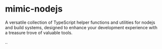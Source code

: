 # mimic-nodejs
A versatile collection of TypeScript helper functions and utilities for nodejs and build systems, designed to enhance your development experience with a treasure trove of valuable tools.


..